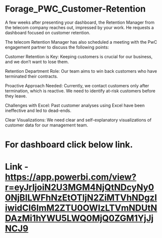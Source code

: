 # Forage_PWC_Customer-Retention
  A few weeks after presenting your dashboard, the Retention Manager from the telecom company reaches out, impressed by your work. He requests a dashboard focused on customer 
  retention.
  
  The telecom Retention Manager has also scheduled a meeting with the PwC engagement partner to discuss the following points:

  Customer Retention is Key: Keeping customers is crucial for our business, and we don’t want to lose them.

  Retention Department Role: Our team aims to win back customers who have terminated their contracts.

  Proactive Approach Needed: Currently, we contact customers only after termination, which is reactive. We need to identify at-risk customers before they leave.

  Challenges with Excel: Past customer analyses using Excel have been ineffective and led to dead-ends.

  Clear Visualizations: We need clear and self-explanatory visualizations of customer data for our management team.
# For dashboard click below link.
# Link - https://app.powerbi.com/view?r=eyJrIjoiN2U3MGM4NjQtNDcyNy00NjBlLWFhNzEtOTljN2ZiMTVhNDgzIiwidCI6ImM2ZTU0OWIzLTVmNDUtNDAzMi1hYWU5LWQ0MjQ0ZGM1YjJjNCJ9
